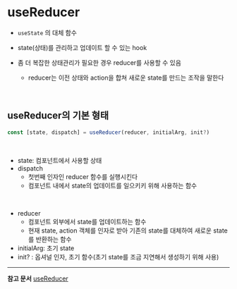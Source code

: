 # useReducer

- `useState` 의 대체 함수
- state(상태)를 관리하고 업데이트 할 수 있는 hook
- 좀 더 복잡한 상태관리가 필요한 경우 reducer를 사용할 수 있음

  - reducer는 이전 상태와 action을 합쳐 새로운 state를 만드는 조작을 말한다

    <br>

## useReducer의 기본 형태

```jsx
const [state, dispatch] = useReducer(reducer, initialArg, init?)
```

<br>

- state: 컴포넌트에서 사용할 상태
- dispatch
  - 첫번째 인자인 reducer 함수를 실행시킨다
  - 컴포넌트 내에서 state의 업데이트를 일으키키 위해 사용하는 함수

<br>

- reducer
  - 컴포넌트 외부에서 state를 업데이트하는 함수
  - 현재 state, action 객체를 인자로 받아 기존의 state를 대체하여 새로운 state를 반환하는 함수
- initialArg: 초기 state
- init? : 옵셔널 인자, 초기 함수(초기 state를 조금 지연해서 생성하기 위해 사용)

---

**참고 문서** [useReducer](https://react.dev/reference/react/useReducer)

